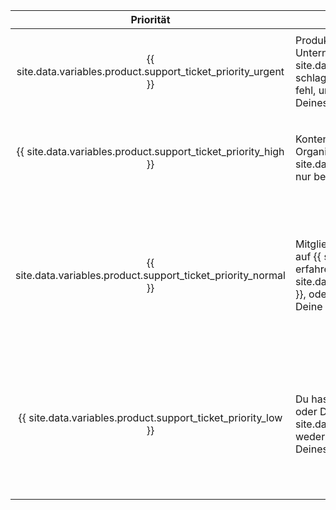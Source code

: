|                             Priorität                              | Beschreibung                                                                                                                                                                                                                                                                                                                  | Beispiele                 |
|:------------------------------------------------------------------:| ----------------------------------------------------------------------------------------------------------------------------------------------------------------------------------------------------------------------------------------------------------------------------------------------------------------------------- | ------------------------- |
| {{ site.data.variables.product.support_ticket_priority_urgent }} | Produktions-Workflows für Deine Organisation oder Dein Unternehmen auf {{ site.data.variables.product.prodname_ghe_cloud }} schlagen aufgrund kritischer Servicefehler oder -Ausfälle fehl, und der Fehler wirkt sich direkt auf den Betrieb Deines Unternehmens aus.                                                       | <ul><li>Fehler oder Ausfälle bei {{ site.data.variables.product.prodname_dotcom_the_website }}, welche die Kernfunktionen von Git- oder Web-Anwendungen für alle Mitglieder Deiner Organisation oder Deines Unternehmens betreffen</li></ul> |
|  {{ site.data.variables.product.support_ticket_priority_high }}  | Konten- oder Sicherheitsprobleme mit Deiner Organisation oder Deinem Unternehmen auf {{ site.data.variables.product.prodname_ghe_cloud }} haben nur begrenzte Auswirkungen auf Dein Unternehmen.                                                                                                                            | <ul><li>Ein Organisations- oder Unternehmensinhaber hat unbeabsichtigt eine Organisation gelöscht</li><li>Ein Organisations- oder Unternehmensmitglied hat sensitive Daten in einem Commit, einem Issue, einem Pull Request oder einem Issueanhang hochgeladen</li></ul> |
| {{ site.data.variables.product.support_ticket_priority_normal }} | Mitglieder Deiner Organisation oder Deines Unternehmens auf {{ site.data.variables.product.prodname_ghe_cloud }} erfahren begrenzte oder moderate Probleme mit {{ site.data.variables.product.prodname_dotcom_the_website }}, oder Du hast allgemeine Bedenken oder Fragen über Deine Organisation oder Dein Unternehmen. | <ul><li>Fragen zur Verwendung von APIs und Features für Deine Organisation oder Dein Unternehmen</li><li>Issues mit Werkzeugen für die Migration von Organisationsdaten, welche von {{ site.data.variables.product.company_short }} zur Verfügung gestellt werden</li><li>Features im Zusammenhang mit Deiner Organisation oder Deinem Unternehmen funktionieren nicht wir erwartet</li><li>Allgemeine Sicherheitsfragen zu Deiner Organisation oder Deinem Unternehmen</li></ul> |
|  {{ site.data.variables.product.support_ticket_priority_low }}   | Du hast Fragen oder Vorschläge zu Deiner Organisation oder Deinem Unternehmen auf {{ site.data.variables.product.prodname_ghe_cloud }}, die weder zeitkritisch sind noch anderweitig die Produktivität Deines Teams blockieren.                                                                                             | <ul><li>Übermäßige Ressourcennutzung für Deine Organisation oder Dein Unternehmen</li><li>Anträge auf Systemdiagnosen</li><li>Hilfe bei der Verwendung von Gists, Benachrichtigungen, Wikis, {{ site.data.variables.product.prodname_pages }}, {{ site.data.variables.product.prodname_desktop }}, Atom, oder anderen peripheren Diensten oder Features mit Deiner Organisation oder Deinem Unternehmen</li><li>Feature-Anfragen</li><li>Produkt Feedback</li></ul> |

